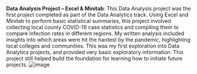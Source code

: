 **Data Analysis Project – Excel & Minitab**:
This Data Analysis project was the first project completed as part of the Data Analytics track. Using Excel and Minitab to perform basic statistical summaries, this project involved collecting local county COVID-19 case statistics and compiling them to compare infection rates in different regions. My written analysis included insights into which areas were hit the hardest by the pandemic, highlighting local colleges and communities. This was my first exploration into Data Analytics projects, and provided very basic exploratory information. This project still helped build the foundation for learning how to initiate future projects.
![image](https://user-images.githubusercontent.com/112569511/206597930-ff41dc32-d62a-4583-9e51-4d02244c743c.png)
